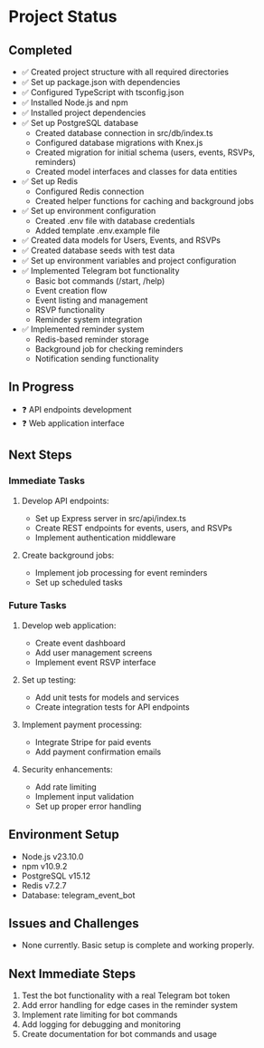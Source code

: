 # Project Status

## Completed
- ✅ Created project structure with all required directories
- ✅ Set up package.json with dependencies
- ✅ Configured TypeScript with tsconfig.json
- ✅ Installed Node.js and npm
- ✅ Installed project dependencies
- ✅ Set up PostgreSQL database
  - Created database connection in src/db/index.ts
  - Configured database migrations with Knex.js
  - Created migration for initial schema (users, events, RSVPs, reminders)
  - Created model interfaces and classes for data entities
- ✅ Set up Redis
  - Configured Redis connection
  - Created helper functions for caching and background jobs
- ✅ Set up environment configuration
  - Created .env file with database credentials
  - Added template .env.example file
- ✅ Created data models for Users, Events, and RSVPs
- ✅ Created database seeds with test data
- ✅ Set up environment variables and project configuration
- ✅ Implemented Telegram bot functionality
  - Basic bot commands (/start, /help)
  - Event creation flow
  - Event listing and management
  - RSVP functionality
  - Reminder system integration
- ✅ Implemented reminder system
  - Redis-based reminder storage
  - Background job for checking reminders
  - Notification sending functionality

## In Progress
- ❓ API endpoints development
- ❓ Web application interface

## Next Steps

### Immediate Tasks
1. Develop API endpoints:
   - Set up Express server in src/api/index.ts
   - Create REST endpoints for events, users, and RSVPs
   - Implement authentication middleware

2. Create background jobs:
   - Implement job processing for event reminders
   - Set up scheduled tasks

### Future Tasks
1. Develop web application:
   - Create event dashboard
   - Add user management screens
   - Implement event RSVP interface

2. Set up testing:
   - Add unit tests for models and services
   - Create integration tests for API endpoints

3. Implement payment processing:
   - Integrate Stripe for paid events
   - Add payment confirmation emails

4. Security enhancements:
   - Add rate limiting
   - Implement input validation
   - Set up proper error handling

## Environment Setup
- Node.js v23.10.0
- npm v10.9.2
- PostgreSQL v15.12
- Redis v7.2.7
- Database: telegram_event_bot

## Issues and Challenges
- None currently. Basic setup is complete and working properly.

## Next Immediate Steps
1. Test the bot functionality with a real Telegram bot token
2. Add error handling for edge cases in the reminder system
3. Implement rate limiting for bot commands
4. Add logging for debugging and monitoring
5. Create documentation for bot commands and usage 